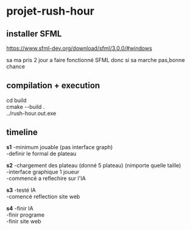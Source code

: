 # projet-rush-hour


## installer SFML
https://www.sfml-dev.org/download/sfml/3.0.0/#windows  

sa ma pris 2 jour a faire fonctionné SFML donc si sa marche pas,bonne chance

## compilation + execution
cd build  
cmake --build .  
../rush-hour.out.exe  

## timeline



**s1**
-minimum jouable (pas interface graph)  
-definir le formal de plateau

**s2**
-chargement des plateau  (donné 5 plateau) (nimporte quelle taille)  
-interface graphique 1 joueur  
-commencé a reflechire sur l'IA

**s3**
-testé IA  
-comencé reflection site web

**s4**
-finir IA  
-finir programe  
-finir site web

